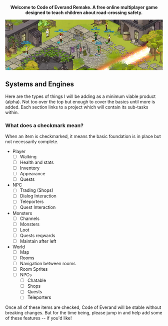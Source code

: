 <p align="center">
  <strong>Welcome to Code of Everand Remake. A free online multiplayer game designed to teach children about road-crossing safety.</strong>
</p>

<p align="center">
  <img src="https://github.com/HaywoodSolutions/code-of-everand/raw/master/media/cover.jpeg"/>
</p>

## Systems and Engines

Here are the types of things I will be adding as a minimum viable product (alpha). Not too over the top but enough to cover the basics until more is added. Each section links to a project which will contain its sub-tasks within.

### What does a checkmark mean?

When an item is checkmarked, it means the basic foundation is in place but not necessarily complete.


- Player
  - [ ] Walking
  - [ ] Health and stats
  - [ ] Inventory
  - [ ] Appearance
  - [ ] Quests
- NPC
  - [ ] Trading (Shops)
  - [ ] Dialog Interaction
  - [ ] Teleporters
  - [ ] Quest Interaction
- Monsters
  - [ ] Channels
  - [ ] Monsters
  - [ ] Loot
  - [ ] Quests reqwards
  - [ ] Maintain after left
- World
  - [ ] Map
  - [ ] Rooms
  - [ ] Navigation between rooms
  - [ ] Room Sprites
  - [ ] NPCs
    - [ ] Chatable
    - [ ] Shops
    - [ ] Quests
    - [ ] Teleporters

Once all of these items are checked, Code of Everand will be stable without breaking changes. But for the time being, please jump in and help add some of these features -- if you'd like!